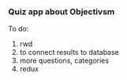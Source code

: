 

### Quiz app about Objectivsm 


To do:
1. rwd 
2. to connect results to database
3. more questions, categories
4. redux
